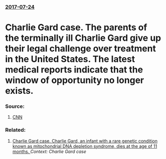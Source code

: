 ### [2017-07-24](/news/2017/07/24/index.md)

# Charlie Gard case. The parents of the terminally ill Charlie Gard give up their legal challenge over treatment in the United States. The latest medical reports indicate that the window of opportunity no longer exists. 




### Source:

1. [CNN](http://edition.cnn.com/2017/07/24/health/charlie-gard-decision/index.html)

### Related:

1. [Charlie Gard case. Charlie Gard, an infant with a rare genetic condition known as mitochondrial DNA depletion syndrome, dies at the age of 11 months. ](/news/2017/07/28/charlie-gard-case-charlie-gard-an-infant-with-a-rare-genetic-condition-known-as-mitochondrial-dna-depletion-syndrome-dies-at-the-age-of-1.md) _Context: Charlie Gard case_
